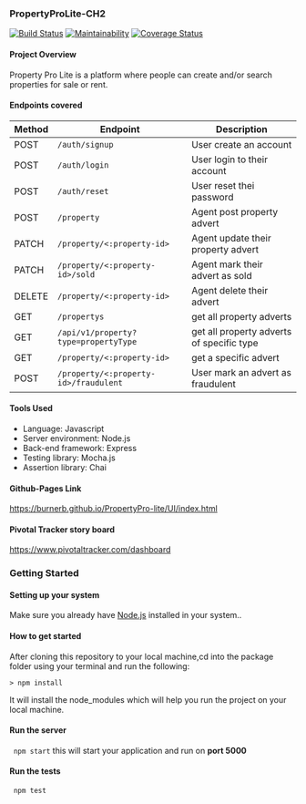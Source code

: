 ### PropertyProLite-CH2
[![Build Status](https://travis-ci.com/BurnerB/PropertyProLite-CH2.svg?branch=develop)](https://travis-ci.com/BurnerB/PropertyProLite-CH2)
[![Maintainability](https://api.codeclimate.com/v1/badges/812647c493bd04982407/maintainability)](https://codeclimate.com/github/BurnerB/PropertyProLite-CH2/maintainability)
[![Coverage Status](https://coveralls.io/repos/github/BurnerB/PropertyProLite-CH2/badge.svg?branch=develop)](https://coveralls.io/github/BurnerB/PropertyProLite-CH2?branch=develop)

#### Project Overview
Property Pro Lite is a platform where people can create and/or search properties for sale or rent.
#### Endpoints covered
| Method        | Endpoint                 | Description|
| ------------- | --------------------------|------------|
| POST           |`/auth/signup`   |User create an account|
| POST          | `/auth/login`   |User login to their account|
| POST          | `/auth/reset` | User reset thei password |
| POST        | `/property`    |Agent post property advert|
| PATCH         | `/property/<:property-id>`|Agent update their property advert|
| PATCH          | `/property/<:property-id>/sold`       |Agent mark their advert as sold|
| DELETE       | `/property/<:property-id>` |Agent delete their advert|
| GET | `/propertys`|get all property adverts|
| GET  |`/api/v1/property?type=propertyType` |get all property adverts of specific type|
| GET          | `/property/<:property-id>`|get a specific advert|
| POST          | `/property/<:property-id>/fraudulent`      |User mark an advert as fraudulent|

#### Tools Used
* Language: Javascript
* Server environment: Node.js 
* Back-end framework: Express 
* Testing library: Mocha.js
* Assertion library: Chai 
#### Github-Pages Link
https://burnerb.github.io/PropertyPro-lite/UI/index.html
#### Pivotal Tracker story board
https://www.pivotaltracker.com/dashboard

### Getting Started
#### Setting up your system
Make sure you already have [Node.js](https://nodejs.org/en/) installed in your system..
#### How to get started
After cloning this repository to your local machine,cd into the package folder using your terminal and run the following:

`> npm install`

It will install the node_modules which will help you run the project on your local machine.

#### Run the server
` npm start`
this will start your application and run on  **port 5000**

#### Run the tests
` npm test`


